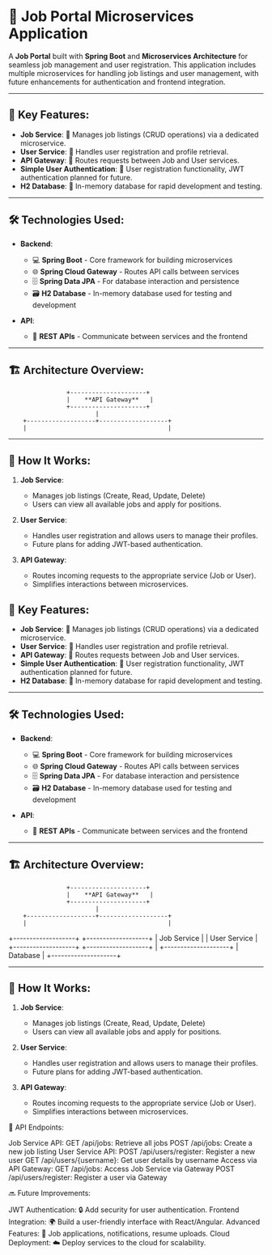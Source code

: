 # 🚀 **Job Portal Microservices Application**

A **Job Portal** built with **Spring Boot** and **Microservices Architecture** for seamless job management and user registration. This application includes multiple microservices for handling job listings and user management, with future enhancements for authentication and frontend integration.

---

## 📌 **Key Features:**

- **Job Service**: 🎯 Manages job listings (CRUD operations) via a dedicated microservice.
- **User Service**: 👤 Handles user registration and profile retrieval.
- **API Gateway**: 🚪 Routes requests between Job and User services.
- **Simple User Authentication**: 🔑 User registration functionality, JWT authentication planned for future.
- **H2 Database**: 💾 In-memory database for rapid development and testing.

---

## 🛠️ **Technologies Used:**

- **Backend**:
  - 💻 **Spring Boot** - Core framework for building microservices
  - 🌐 **Spring Cloud Gateway** - Routes API calls between services
  - 🗄️ **Spring Data JPA** - For database interaction and persistence
  - 🗃️ **H2 Database** - In-memory database used for testing and development

- **API**:
  - 📡 **REST APIs** - Communicate between services and the frontend

---

## 🏗️ **Architecture Overview:**
                    +---------------------+
                    |    **API Gateway**   |
                    +---------------------+
                            |  
        +-------------------+-------------------+
        |                                       |


---

## 🌟 **How It Works:**

1. **Job Service**:
   - Manages job listings (Create, Read, Update, Delete)
   - Users can view all available jobs and apply for positions.
   
2. **User Service**:
   - Handles user registration and allows users to manage their profiles.
   - Future plans for adding JWT-based authentication.

3. **API Gateway**:
   - Routes incoming requests to the appropriate service (Job or User).
   - Simplifies interactions between microservices.



## 📌 **Key Features:**

- **Job Service**: 🎯 Manages job listings (CRUD operations) via a dedicated microservice.
- **User Service**: 👤 Handles user registration and profile retrieval.
- **API Gateway**: 🚪 Routes requests between Job and User services.
- **Simple User Authentication**: 🔑 User registration functionality, JWT authentication planned for future.
- **H2 Database**: 💾 In-memory database for rapid development and testing.

---

## 🛠️ **Technologies Used:**

- **Backend**:
  - 💻 **Spring Boot** - Core framework for building microservices
  - 🌐 **Spring Cloud Gateway** - Routes API calls between services
  - 🗄️ **Spring Data JPA** - For database interaction and persistence
  - 🗃️ **H2 Database** - In-memory database used for testing and development

- **API**:
  - 📡 **REST APIs** - Communicate between services and the frontend

---

## 🏗️ **Architecture Overview:**

                    +---------------------+
                    |    **API Gateway**   |
                    +---------------------+
                            |  
        +-------------------+-------------------+
        |                                       |
+-------------------+ +-------------------+ | Job Service | | User Service | +-------------------+ +-------------------+ | +--------------------+ | Database | +--------------------+


---

## 🌟 **How It Works:**

1. **Job Service**:
   - Manages job listings (Create, Read, Update, Delete)
   - Users can view all available jobs and apply for positions.
   
2. **User Service**:
   - Handles user registration and allows users to manage their profiles.
   - Future plans for adding JWT-based authentication.

3. **API Gateway**:
   - Routes incoming requests to the appropriate service (Job or User).
   - Simplifies interactions between microservices.


📝 API Endpoints:

Job Service API:
GET /api/jobs: Retrieve all jobs
POST /api/jobs: Create a new job listing
User Service API:
POST /api/users/register: Register a new user
GET /api/users/{username}: Get user details by username
Access via API Gateway:
GET /api/jobs: Access Job Service via Gateway
POST /api/users/register: Register a user via Gateway


🔜 Future Improvements:

JWT Authentication: 🔒 Add security for user authentication.
Frontend Integration: 🌍 Build a user-friendly interface with React/Angular.
Advanced Features: 📑 Job applications, notifications, resume uploads.
Cloud Deployment: ☁️ Deploy services to the cloud for scalability.


